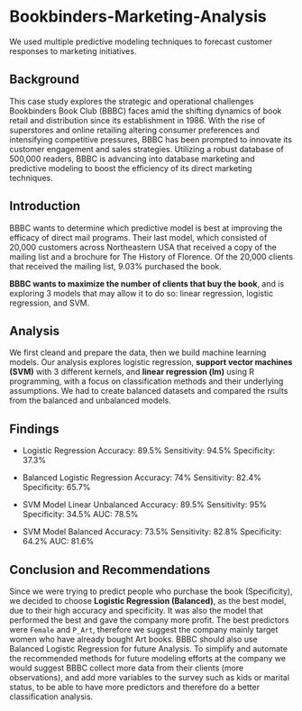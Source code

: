 # Bookbinders-Marketing-Analysis
We used multiple predictive modeling techniques to forecast customer responses to marketing initiatives.

## Background
This case study explores the strategic and operational challenges Bookbinders Book Club (BBBC) faces amid the shifting dynamics of book retail and distribution since its establishment in 
1986. With the rise of superstores and online retailing altering consumer preferences and intensifying competitive pressures, BBBC has been prompted to innovate its customer
engagement and sales strategies. Utilizing a robust database of 500,000 readers, BBBC is advancing into database marketing and predictive modeling to boost the efficiency of its direct
marketing techniques.



## Introduction
BBBC wants to determine which predictive model is best at improving the efficacy of direct mail programs. Their last model, which consisted of 20,000 customers across 
Northeastern USA that received a copy of the mailing list and a brochure for The History of Florence. Of the 20,000 clients that received the  mailing list, 9.03% purchased the book.

**BBBC wants to maximize the number of clients that buy the book**, and is exploring 3 models that may allow it to do so: linear regression, logistic regression, and SVM.

## Analysis
We first cleand and prepare the data, then we build machine learning models. Our analysis explores logistic regression, **support vector machines (SVM)** with 3 different kernels, and **linear regression (lm)** using R programming, with a focus on classification methods and their underlying assumptions. We had to create balanced datasets and compared the rsults from the balanced and unbalanced models.

## Findings
- Logistic Regression
Accuracy: 89.5% Sensitivity: 94.5% Specificity: 37.3%

- Balanced Logistic Regression
Accuracy: 74% Sensitivity: 82.4% Specificity: 65.7%

- SVM Model Linear Unbalanced
Accuracy: 89.5% Sensitivity: 95% Specificity: 34.5% AUC: 78.5%

- SVM Model Balanced
Accuracy: 73.5% Sensitivity: 82.8% Specificity: 64.2% AUC: 81.6%

## Conclusion and Recommendations
Since we were trying to predict people who purchase the book (Specificity), we decided to choose **Logistic Regression (Balanced)**, as the best model, due to their high accuracy and specificity. It was also the model that performed the best and gave the company more profit. 
The best predictors were `Female` and `P_Art`, therefore we suggest the company mainly target women who have already bought Art books. BBBC should also use Balanced Logistic Regression for future Analysis.
To simplify and automate the recommended methods for future modeling efforts at the company we would suggest BBBC collect more data from their clients (more observations), and add more variables to the survey such as kids or marital status, to be able to have more predictors and therefore do a better classification analysis. 










